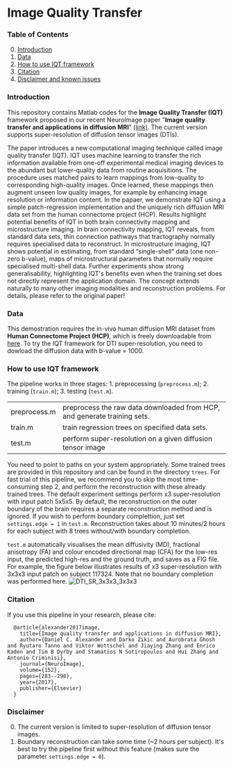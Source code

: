 # Image Quality Transfer

### Table of Contents
0. [Introduction](#introduction)
0. [Data](#data)
0. [How to use IQT framework](#models)
0. [Citation](#citation)
0. [Disclaimer and known issues](#disclaimer-and-known-issues)


### Introduction
This repository contains Matlab codes for the __Image Quality Transfer (IQT)__ framework proposed in our recent NeuroImage paper "**Image quality transfer and applications in diffusion MRI**" [(link)](http://www.sciencedirect.com/science/article/pii/S1053811917302008). The current version supports super-resolution of diffusion tensor images (DTIs). 

The paper introduces a new computational imaging technique called image quality transfer (IQT). IQT uses machine learning to transfer the rich information available from one-off experimental medical imaging devices to the abundant but lower-quality data from routine acquisitions. The procedure uses matched pairs to learn mappings from low-quality to corresponding high-quality images. Once learned, these mappings then augment unseen low quality images, for example by enhancing image resolution or information content. In the papaer, we demonstrate IQT using a simple patch-regression implementation and the uniquely rich diffusion MRI data set from the human connectome project (HCP). Results highlight potential benefits of IQT in both brain connectivity mapping and microstructure imaging. In brain connectivity mapping, IQT reveals, from standard data sets, thin connection pathways that tractography normally requires specialised data to reconstruct. In microstructure imaging, IQT shows potential in estimating, from standard “single-shell” data (one non-zero b-value), maps of microstructural parameters that normally require specialised multi-shell data. Further experiments show strong generalisability, highlighting IQT's benefits even when the training set does not directly represent the application domain. The concept extends naturally to many other imaging modalities and reconstruction problems. For details, please refer to the original paper!

### Data
This demostration requires the in-vivo human diffusion MRI dataset from **Human Connectome Project (HCP)**, which is freely downloadable from [here](http://www.humanconnectome.org/documentation/MGH-diffusion/index.html). To try the IQT framework for DTI super-resolution, you need to dowload the diffusion data with b-value = 1000. 

### How to use IQT framework
The pipeline works in three stages: 1. preprocessing (`preprocess.m`); 2. training (`train.m`); 3. testing (`test.m`).

<table>
<tr><td>preprocess.m  </td><td> preprocess the raw data downloaded from HCP, and generate training sets.
</td></tr> <tr><td>train.m </td><td> train regression trees on specified data sets.
</td></tr><tr><td>test.m </td><td>  perform super-resolution on a given diffusion tensor image
</td></tr></table>

You need to point to paths on your system appropriately. Some trained trees are provided in this repository and can be found in the directory `trees`. For fast trial of this pipeline, we recommend you to skip the most time-consuming step 2, and perform the reconstruction with these already trained trees. The default experiment settings perform x3 super-resolution with input patch 5x5x5. By default, the reconstruction on the outer boundary of the brain requires a separate reconstruction method and is ignored. If you wish to perform boundary complettion, just set `settings.edge = 1` in `test.m`. Reconstruction takes about 10 minutes/2 hours for each subject with 8 trees without/with boundary completion. 

`test.m` automatically visualises the mean diffusivity (MD), fractional anisotropy (FA) and colour encoded directional map (CFA) for the low-res input, the predicted high-res and the ground truth, and saves as a FIG file. For example, the figure below illustrates results of x3 super-resolution with 3x3x3 input patch on subject 117324. Note that no boundary completion was performed here. 
![DTI_SR_3x3x3_3x3x3](https://cloud.githubusercontent.com/assets/14926992/24544089/e2e18f72-15f9-11e7-8f7c-0488a8b197aa.png)


### Citation
If you use this pipeline in your research, please cite:

      @article{alexander2017image,
        title={Image quality transfer and applications in diffusion MRI},
        author={Daniel C. Alexander and Darko Zikic and Aurobrata Ghosh and Ryutaro Tanno and Viktor Wottschel and Jiaying Zhang and Enrico Kaden and Tim B Dyrby and Stamatios N Sotiropoulos and Hui Zhang and Antonio Criminisi},
        journal={NeuroImage},
        volume={152},
        pages={283--298},
        year={2017},
        publisher={Elsevier}
      }

### Disclaimer
0. The current version is limited to super-resolution of diffusion tensor images. 
0. Boundary reconstruction can take some time (~2 hours per subject). It's best to try the pipeline first without this feature (makes sure the parameter `settings.edge = 0`).
